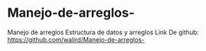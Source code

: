 # Manejo-de-arreglos-
Manejo de arreglos  Estructura de datos y arreglos
Link De github: https://github.com/walird/Manejo-de-arreglos-
